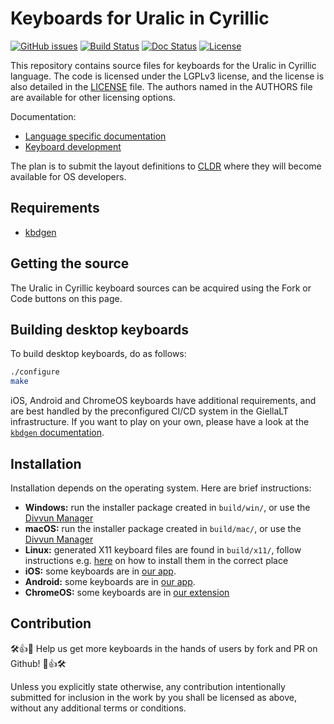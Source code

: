 # Keyboards for Uralic in Cyrillic

[![GitHub issues](https://img.shields.io/github/issues-raw/giellalt/keyboard-urj)](https://github.com/giellalt/keyboard-urj/issues)
[![Build Status](https://github.com/giellalt/keyboard-urj/workflows/Build%20Keyboards/badge.svg)](https://github.com/giellalt/keyboard-urj/actions)
[![Doc Status](https://github.com/giellalt/keyboard-urj/workflows/Build%20Docs/badge.svg)](https://github.com/giellalt/keyboard-urj/actions)
[![License](https://img.shields.io/github/license/giellalt/keyboard-urj)](https://github.com/giellalt/keyboard-urj/blob/main/LICENSE)

This repository contains source files for
keyboards for the Uralic in Cyrillic language. The code
is licensed under the LGPLv3 license, and the license is
also detailed in the [LICENSE](LICENSE) file. The authors named
in the AUTHORS file are available for other licensing options.

Documentation:

- [Language specific documentation](https://giellalt.github.io/keyboard-urj)
- [Keyboard development](https://giellalt.github.io/keyboards/Overview.html)

The plan is to submit the layout definitions to [CLDR](https://cldr.unicode.org)
where they will become available for OS developers.

## Requirements

- [kbdgen](https://github.com/divvun/kbdgen)

## Getting the source

The Uralic in Cyrillic keyboard sources can be acquired using the Fork or Code
buttons on this page.

## Building desktop keyboards

To build desktop keyboards, do as follows:

```sh
./configure
make
```

iOS, Android and ChromeOS keyboards have additional requirements, and are best
handled by the preconfigured CI/CD system in the GiellaLT infrastructure. If
you want to play on your own, please have a look at the
[`kbdgen` documentation](https://github.com/divvun/kbdgen).

##  Installation

Installation depends on the operating system. Here are brief instructions:

- __Windows:__ run the installer package created in `build/win/`, or use the [Divvun Manager](https://divvun.org)
- __macOS:__ run the installer package created in `build/mac/`, or use the [Divvun Manager](https://divvun.org)
- __Linux:__ generated X11 keyboard files are found in `build/x11/`, follow
  instructions e.g.
  [here](https://paulguerin.medium.com/install-an-additional-keyboard-layout-on-x11-58e53aaef1e4)
  on how to install them in the correct place
- __iOS:__ some keyboards are in [our app](https://apps.apple.com/th/app/divvun-keyboards/id948386025).
- __Android:__ some keyboards are in [our app](https://play.google.com/store/apps/details?id=no.uit.giella.keyboards.Sami).
- __ChromeOS:__  some keyboards are in [our extension](https://chrome.google.com/webstore/detail/sami-keyboards/dnihbfekindancgddjehgonciaopmkbe)

## Contribution

🛠👍🎉 Help us get more keyboards in the hands of users by fork and PR on Github! 🎉👍🛠

Unless you explicitly state otherwise, any contribution intentionally submitted
for inclusion in the work by you shall be licensed as above, without any
additional terms or conditions.
